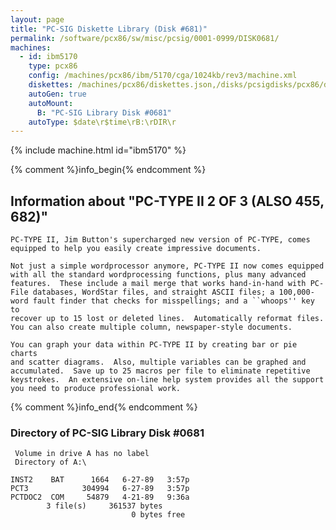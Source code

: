```yaml
---
layout: page
title: "PC-SIG Diskette Library (Disk #681)"
permalink: /software/pcx86/sw/misc/pcsig/0001-0999/DISK0681/
machines:
  - id: ibm5170
    type: pcx86
    config: /machines/pcx86/ibm/5170/cga/1024kb/rev3/machine.xml
    diskettes: /machines/pcx86/diskettes.json,/disks/pcsigdisks/pcx86/diskettes.json
    autoGen: true
    autoMount:
      B: "PC-SIG Library Disk #0681"
    autoType: $date\r$time\rB:\rDIR\r
---
```


{% include machine.html id="ibm5170" %}

{% comment %}info_begin{% endcomment %}

## Information about "PC-TYPE II 2 OF 3 (ALSO 455, 682)"

    PC-TYPE II, Jim Button's supercharged new version of PC-TYPE, comes
    equipped to help you easily create impressive documents.
    
    Not just a simple wordprocessor anymore, PC-TYPE II now comes equipped
    with all the standard wordprocessing functions, plus many advanced
    features.  These include a mail merge that works hand-in-hand with PC-
    File databases, WordStar files, and straight ASCII files; a 100,000-
    word fault finder that checks for misspellings; and a ``whoops'' key to
    recover up to 15 lost or deleted lines.  Automatically reformat files.
    You can also create multiple column, newspaper-style documents.
    
    You can graph your data within PC-TYPE II by creating bar or pie charts
    and scatter diagrams.  Also, multiple variables can be graphed and
    accumulated.  Save up to 25 macros per file to eliminate repetitive
    keystrokes.  An extensive on-line help system provides all the support
    you need to produce professional work.
{% comment %}info_end{% endcomment %}


### Directory of PC-SIG Library Disk #0681

     Volume in drive A has no label
     Directory of A:\

    INST2    BAT      1664   6-27-89   3:57p
    PCT3            304994   6-27-89   3:57p
    PCTDOC2  COM     54879   4-21-89   9:36a
            3 file(s)     361537 bytes
                               0 bytes free
